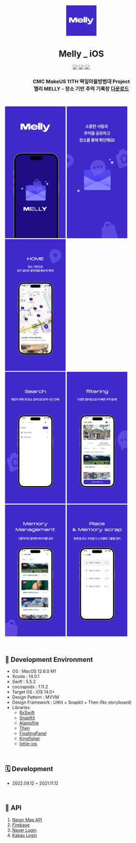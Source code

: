<p align="center">
  <img src="./screenshot/MellyIc.png" width="100"> <br/>
</p>

<h1 align="center"> Melly _ iOS </h1>

<p align="center">
  
  <img src="https://img.shields.io/badge/swift-5-orange" />
  <img src="https://img.shields.io/badge/Xcode-14.0-yellow" />
  <img src="https://img.shields.io/badge/cocoapods-1.11.2-pink" />
   
</p>



<h3 align="center">
  CMC MakeUS 11TH 떡잎마을방범대 Project <br/> 
  멜리 MELLY - 장소 기반 추억 기록장 <a href="https://apps.apple.com/kr/app/%EB%A9%9C%EB%A6%AC-melly-%EC%9E%A5%EC%86%8C-%EA%B8%B0%EB%B0%98-%EC%B6%94%EC%96%B5-%EA%B8%B0%EB%A1%9D%EC%9E%A5/id6444202109" target="_blank"> 다운로드</a>
</h3>

<br/>

<p align="left">
  
  <img src="./screenshot/guide1.png" width="200"/>
  <img src="./screenshot/guide2.png" width="200"/>
  <img src="./screenshot/guide3.png" width="200"/>
  <br/>
  <img src="./screenshot/guide4.png" width="200"/>
  <img src="./screenshot/guide5.png" width="200"/>
  <img src="./screenshot/guide6.png" width="200"/>
  <img src="./screenshot/guide7.png" width="200"/>
   
</p>

<br/>

## 📕 Development Environment

- OS : MacOS 12.6.0 M1
- Xcode : 14.0.1
- Swift : 5.5.2
- cocoapods : 1.11.2
- Target OS : iOS 14.0+
- Design Pattern : MVVM
- Design Framework : UIKit + Snapkit + Then (No storyboard)
- Libraries
  - [RxSwift](https://github.com/ReactiveX/RxSwift)
  - [SnapKit](https://github.com/SnapKit/SnapKit)
  - [Alamofire](https://github.com/Alamofire/Alamofire)
  - [Then](https://github.com/devxoul/Then)
  - [FloatingPanel](https://github.com/scenee/FloatingPanel)
  - [Kingfisher](https://github.com/onevcat/Kingfisher)
  - [lottie-ios](https://github.com/airbnb/lottie-ios)




<br/>

## 🗓 Development

- 2022.09.12 ~ 2021.11.12


<br/>

## 📕 API

1. [Naver Map API](https://navermaps.github.io/ios-map-sdk/guide-ko/)
2. [Firebase](https://firebase.google.com/)
3. [Naver Login](https://developers.naver.com/main/)
4. [Kakao Login](https://developers.kakao.com/)

<br/>

